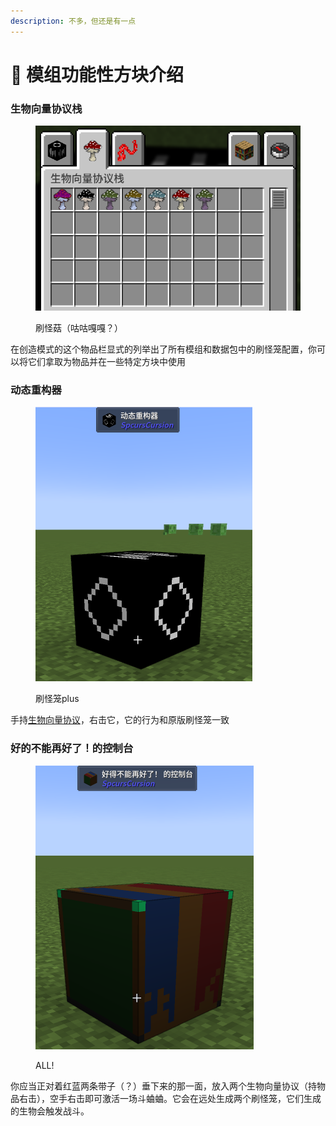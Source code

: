 ```yaml
---
description: 不多，但还是有一点
---
```


# 🧊 模组功能性方块介绍

### **生物向量协议栈**

<figure><img src=".gitbook/assets/屏幕截图 2025-07-01 015701.png" alt="" width="452"><figcaption><p>刷怪菇（咕咕嘎嘎？）</p></figcaption></figure>

在创造模式的这个物品栏显式的列举出了所有模组和数据包中的刷怪笼配置，你可以将它们拿取为物品并在一些特定方块中使用

### **动态重构器**

<figure><img src=".gitbook/assets/屏幕截图 2025-07-01 020220.png" alt="" width="347"><figcaption><p>刷怪笼plus</p></figcaption></figure>

手持[生物向量协议](mo-zu-gong-neng-xing-fang-kuai-jie-shao.md#sheng-wu-xiang-liang-xie-yi-zhan)，右击它，它的行为和原版刷怪笼一致

### **好的不能再好了！的控制台**

<figure><img src=".gitbook/assets/屏幕截图 2025-07-01 020550.png" alt="" width="349"><figcaption><p>ALL!</p></figcaption></figure>

你应当正对着红蓝两条带子（？）垂下来的那一面，放入两个生物向量协议（持物品右击），空手右击即可激活一场斗蛐蛐。它会在远处生成两个刷怪笼，它们生成的生物会触发战斗。
